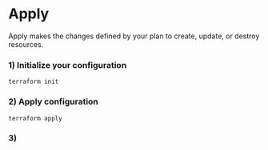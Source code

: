 # Apply

Apply makes the changes defined by your plan to create, update, or destroy resources.

### 1) Initialize your configuration

    terraform init

### 2) Apply configuration

    terraform apply

### 3) 
